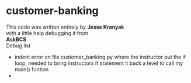 # customer-banking

This code was written entirely by **Jesse Kranyak**  
with a little help debugging it from  
**AskBCS**  
Debug list  
* indent error on file customer_banking.py where the instructor
  put the if loop, needed to bring instructors if statement it back
  a level to call my main() funtion
* 
